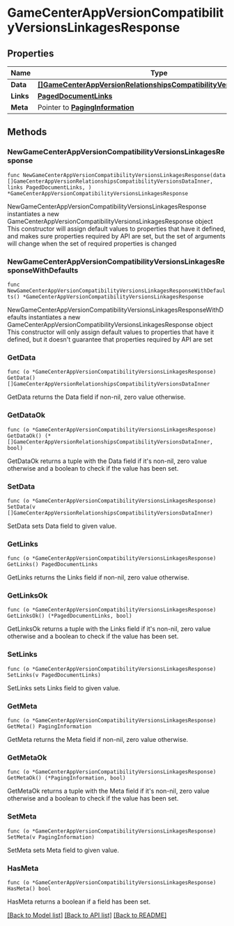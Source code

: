 # GameCenterAppVersionCompatibilityVersionsLinkagesResponse

## Properties

Name | Type | Description | Notes
------------ | ------------- | ------------- | -------------
**Data** | [**[]GameCenterAppVersionRelationshipsCompatibilityVersionsDataInner**](GameCenterAppVersionRelationshipsCompatibilityVersionsDataInner.md) |  | 
**Links** | [**PagedDocumentLinks**](PagedDocumentLinks.md) |  | 
**Meta** | Pointer to [**PagingInformation**](PagingInformation.md) |  | [optional] 

## Methods

### NewGameCenterAppVersionCompatibilityVersionsLinkagesResponse

`func NewGameCenterAppVersionCompatibilityVersionsLinkagesResponse(data []GameCenterAppVersionRelationshipsCompatibilityVersionsDataInner, links PagedDocumentLinks, ) *GameCenterAppVersionCompatibilityVersionsLinkagesResponse`

NewGameCenterAppVersionCompatibilityVersionsLinkagesResponse instantiates a new GameCenterAppVersionCompatibilityVersionsLinkagesResponse object
This constructor will assign default values to properties that have it defined,
and makes sure properties required by API are set, but the set of arguments
will change when the set of required properties is changed

### NewGameCenterAppVersionCompatibilityVersionsLinkagesResponseWithDefaults

`func NewGameCenterAppVersionCompatibilityVersionsLinkagesResponseWithDefaults() *GameCenterAppVersionCompatibilityVersionsLinkagesResponse`

NewGameCenterAppVersionCompatibilityVersionsLinkagesResponseWithDefaults instantiates a new GameCenterAppVersionCompatibilityVersionsLinkagesResponse object
This constructor will only assign default values to properties that have it defined,
but it doesn't guarantee that properties required by API are set

### GetData

`func (o *GameCenterAppVersionCompatibilityVersionsLinkagesResponse) GetData() []GameCenterAppVersionRelationshipsCompatibilityVersionsDataInner`

GetData returns the Data field if non-nil, zero value otherwise.

### GetDataOk

`func (o *GameCenterAppVersionCompatibilityVersionsLinkagesResponse) GetDataOk() (*[]GameCenterAppVersionRelationshipsCompatibilityVersionsDataInner, bool)`

GetDataOk returns a tuple with the Data field if it's non-nil, zero value otherwise
and a boolean to check if the value has been set.

### SetData

`func (o *GameCenterAppVersionCompatibilityVersionsLinkagesResponse) SetData(v []GameCenterAppVersionRelationshipsCompatibilityVersionsDataInner)`

SetData sets Data field to given value.


### GetLinks

`func (o *GameCenterAppVersionCompatibilityVersionsLinkagesResponse) GetLinks() PagedDocumentLinks`

GetLinks returns the Links field if non-nil, zero value otherwise.

### GetLinksOk

`func (o *GameCenterAppVersionCompatibilityVersionsLinkagesResponse) GetLinksOk() (*PagedDocumentLinks, bool)`

GetLinksOk returns a tuple with the Links field if it's non-nil, zero value otherwise
and a boolean to check if the value has been set.

### SetLinks

`func (o *GameCenterAppVersionCompatibilityVersionsLinkagesResponse) SetLinks(v PagedDocumentLinks)`

SetLinks sets Links field to given value.


### GetMeta

`func (o *GameCenterAppVersionCompatibilityVersionsLinkagesResponse) GetMeta() PagingInformation`

GetMeta returns the Meta field if non-nil, zero value otherwise.

### GetMetaOk

`func (o *GameCenterAppVersionCompatibilityVersionsLinkagesResponse) GetMetaOk() (*PagingInformation, bool)`

GetMetaOk returns a tuple with the Meta field if it's non-nil, zero value otherwise
and a boolean to check if the value has been set.

### SetMeta

`func (o *GameCenterAppVersionCompatibilityVersionsLinkagesResponse) SetMeta(v PagingInformation)`

SetMeta sets Meta field to given value.

### HasMeta

`func (o *GameCenterAppVersionCompatibilityVersionsLinkagesResponse) HasMeta() bool`

HasMeta returns a boolean if a field has been set.


[[Back to Model list]](../README.md#documentation-for-models) [[Back to API list]](../README.md#documentation-for-api-endpoints) [[Back to README]](../README.md)


